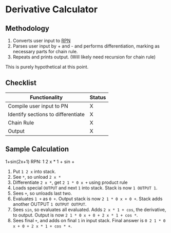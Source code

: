 Derivative Calculator
=====================

Methodology
-----------

1. Converts user input to [RPN](https://en.wikipedia.org/wiki/Reverse_Polish_notation)
2. Parses user input by + and - and performs differentiation, marking as necessary parts for chain rule.
3. Repeats and prints output. (Will likely need recursion for chain rule)

This is purely hypothetical at this point.

Checklist
---------

| Functionality                      | Status |
| ---                                | ---    |
| Compile user input to PN           | X      |
| Identify sections to differentiate | X      |
| Chain Rule                         | X      |
| Output                             | X      |

Sample Calculation
------------------

1+sin(2x+1)
RPN: 1 2 x * 1 + sin +

1. Put `1 2 x` into stack.
2. See `*`, so unload `2 x *`
3. Differentiate `2 x *`, get `2 1 * 0 x +` using product rule
4. Loads special `OUTPUT` and next `1` into stack. Stack is now `1 OUTPUT 1`.
5. Sees `+`, so unloads last two.
6. Evaluates `1 +` as `0 +`. Output stack is now `2 1 * 0 x + 0 +`. Stack adds another OUTPUT `1 OUTPUT OUTPUT`.
7. Sees `sin`, so evaluates all evaluated. Adds `2 x * 1 + cos`, the derivative, to output. Output is now `2 1 * 0 x + 0 + 2 x * 1 + cos *`.
8. Sees final `+`, and adds on final `1` in input stack. Final answer is `0 2 1 * 0 x + 0 + 2 x * 1 + cos * +`.

